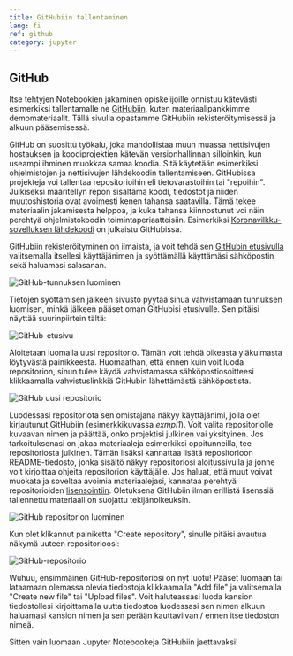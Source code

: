 ```yaml
---
title: GitHubiin tallentaminen
lang: fi
ref: github
category: jupyter
---
```


## GitHub

Itse tehtyjen Notebookien jakaminen opiskelijoille onnistuu kätevästi esimerkiksi tallentamalle ne [GitHubiin](https://github.com/), kuten materiaalipankkimme demomateriaalit. Tällä sivulla opastamme GitHubiin rekisteröitymisessä ja alkuun pääsemisessä.

GitHub on suosittu työkalu, joka mahdollistaa muun muassa nettisivujen hostauksen ja koodiprojektien kätevän versionhallinnan silloinkin, kun useampi ihminen muokkaa samaa koodia. Sitä käytetään esimerkiksi ohjelmistojen ja nettisivujen lähdekoodin tallentamiseen. GitHubissa projekteja voi tallentaa repositorioihin eli tietovarastoihin tai "repoihin". Julkiseksi määritellyn repon sisältämä koodi, tiedostot ja niiden muutoshistoria ovat avoimesti kenen tahansa saatavilla. Tämä tekee materiaalin jakamisesta helppoa, ja kuka tahansa kiinnostunut voi näin perehtyä ohjelmistokoodin toimintaperiaatteisiin. Esimerkiksi [Koronavilkku-sovelluksen lähdekoodi](https://github.com/THLfi) on julkaistu GitHubissa.

GitHubiin rekisteröityminen on ilmaista, ja voit tehdä sen [GitHubin etusivulla](https://github.com/) valitsemalla itsellesi käyttäjänimen ja syöttämällä käyttämäsi sähköpostin sekä haluamasi salasanan.

![GitHub-tunnuksen luominen](../assets/img/github-signup.png)

Tietojen syöttämisen jälkeen sivusto pyytää sinua vahvistamaan tunnuksen luomisen, minkä jälkeen pääset oman GitHubisi etusivulle. Sen pitäisi näyttää suurinpiirtein tältä:

![GitHub-etusivu](../assets/img/github-signedin.png)

Aloitetaan luomalla uusi repositorio. Tämän voit tehdä oikeasta yläkulmasta löytyvästä painikkeesta. Huomaathan, että ennen kuin voit luoda repositorion, sinun tulee käydä vahvistamassa sähköpostiosoitteesi klikkaamalla vahvistuslinkkiä GitHubin lähettämästä sähköpostista.

![GitHub uusi repositorio](../assets/img/github-new-repo.png)

Luodessasi repositoriota sen omistajana näkyy käyttäjänimi, jolla olet kirjautunut GitHubiin (esimerkkikuvassa _exmpl1_). Voit valita repositoriolle kuvaavan nimen ja päättää, onko projektisi julkinen vai yksityinen. Jos tarkoituksenasi on jakaa materiaaleja esimerkiksi oppitunneilla, tee repositoriosta julkinen. Tämän lisäksi kannattaa lisätä repositorioon README-tiedosto, jonka sisältö näkyy repositoriosi aloitussivulla ja jonne voit kirjoittaa ohjeita repositorion käyttäjälle. Jos haluat, että muut voivat muokata ja soveltaa avoimia materiaalejasi, kannataa perehtyä repositorioiden [lisensointiin](https://docs.github.com/en/free-pro-team@latest/github/creating-cloning-and-archiving-repositories/licensing-a-repository). Oletuksena GitHubiin ilman erillistä lisenssiä tallennettu materiaali on suojattu tekijänoikeuksin.

![GitHub repositorion luominen](../assets/img/github-create-new-repo.png)

Kun olet klikannut painiketta "Create repository", sinulle pitäisi avautua näkymä uuteen repositorioosi:

![GitHub-repositorio](../assets/img/github-project.png)

Wuhuu, ensimmäinen GitHub-repositoriosi on nyt luotu! Pääset luomaan tai lataamaan olemassa olevia tiedostoja klikkaamalla "Add file" ja valitsemalla "Create new file" tai "Upload files". Voit haluteassasi luoda kansion tiedostollesi kirjoittamalla uutta tiedostoa luodessasi sen nimen alkuun haluamasi kansion nimen ja sen perään kauttaviivan / ennen itse tiedoston nimeä.

Sitten vain luomaan Jupyter Notebookeja GitHubiin jaettavaksi!